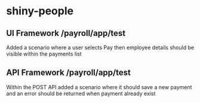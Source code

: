 # shiny-people

## UI Framework /payroll/app/test
Added a scenario where a user selects Pay then employee details should be visible within the payments list

## API Framework /payroll/app/test
Within the POST API added a scenario where it should save a new payment and an error should be returned when payment already exist
